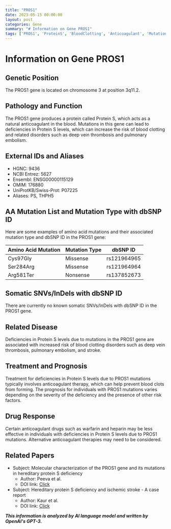 ```yaml
---
title: "PROS1"
date: 2023-05-15 00:00:00
layout: post
categories: Gene
summary: "# Information on Gene PROS1"
tags: ['PROS1', 'ProteinS', 'BloodClotting', 'Anticoagulant', 'Mutation', 'Deficiency', 'Thrombosis', 'Stroke']
---
```


# Information on Gene PROS1

## Genetic Position
The PROS1 gene is located on chromosome 3 at position 3q11.2.

## Pathology and Function
The PROS1 gene produces a protein called Protein S, which acts as a natural anticoagulant in the blood. Mutations in this gene can lead to deficiencies in Protein S levels, which can increase the risk of blood clotting and related disorders such as deep vein thrombosis and pulmonary embolism.

## External IDs and Aliases
- HGNC: 9436 
- NCBI Entrez: 5627 
- Ensembl: ENSG00000115129 
- OMIM: 176880 
- UniProtKB/Swiss-Prot: P07225 
- Aliases: PS, THPH5

## AA Mutation List and Mutation Type with dbSNP ID
Here are some examples of amino acid mutations and their associated mutation type and dbSNP ID in the PROS1 gene:

| Amino Acid Mutation  | Mutation Type | dbSNP ID |
| ------------------- | ------------- | -------- |
| Cys97Gly            | Missense      | rs121964965 |
| Ser284Arg           | Missense      | rs121964964 |
| Arg581Ter           | Nonsense      | rs137852673 |

## Somatic SNVs/InDels with dbSNP ID
There are currently no known somatic SNVs/InDels with dbSNP ID in the PROS1 gene.

## Related Disease
Deficiencies in Protein S levels due to mutations in the PROS1 gene are associated with increased risk of blood clotting disorders such as deep vein thrombosis, pulmonary embolism, and stroke.

## Treatment and Prognosis
Treatment for deficiencies in Protein S levels due to PROS1 mutations typically involves anticoagulant therapy, which can help prevent blood clots from forming. The prognosis for individuals with PROS1 mutations varies depending on the severity of the deficiency and the presence of other risk factors.

## Drug Response
Certain anticoagulant drugs such as warfarin and heparin may be less effective in individuals with deficiencies in Protein S levels due to PROS1 mutations. Alternative anticoagulant therapies may need to be considered.

## Related Papers

- Subject: Molecular characterization of the PROS1 gene and its mutations in hereditary protein S deficiency
  - Author: Peeva et al. 
  - DOI link: [Click](https://doi.org/10.1002/humu.20969)
- Subject: Hereditary protein S deficiency and ischemic stroke - A case report
  - Author: Kaur et al. 
  - DOI link: [Click](https://doi.org/10.1016/j.ajp.2015.05.007)

**_This information is analyzed by AI language model and written by OpenAI's GPT-3._**